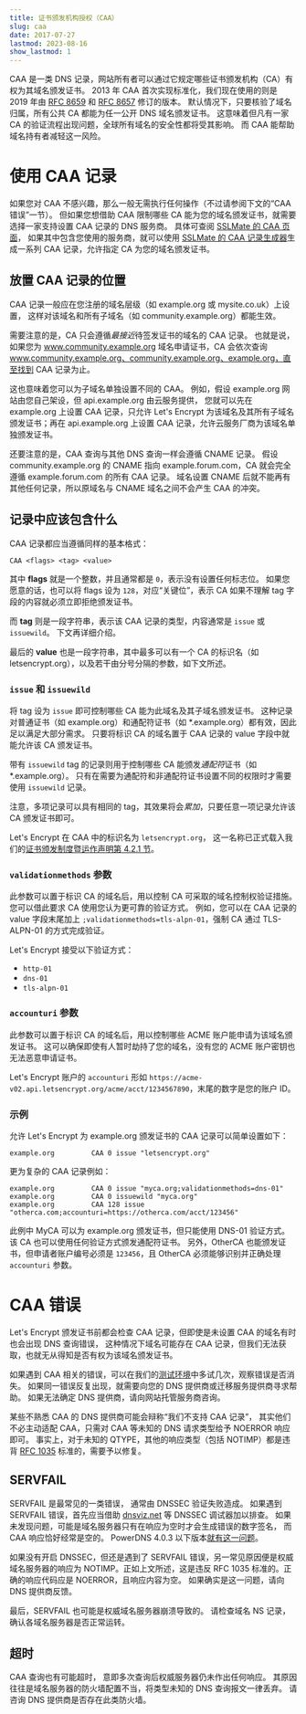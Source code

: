 ```yaml
---
title: 证书颁发机构授权（CAA）
slug: caa
date: 2017-07-27
lastmod: 2023-08-16
show_lastmod: 1
---
```



CAA 是一类 DNS 记录，网站所有者可以通过它规定哪些证书颁发机构（CA）有权为其域名颁发证书。 2013 年 CAA 首次实现标准化，我们现在使用的则是 2019 年由 [RFC 8659](https://datatracker.ietf.org/doc/html/rfc8659) 和 [RFC 8657](https://datatracker.ietf.org/doc/html/rfc8657) 修订的版本。 默认情况下，只要核验了域名归属，所有公共 CA 都能为任一公开 DNS 域名颁发证书。 这意味着但凡有一家 CA 的验证流程出现问题，全球所有域名的安全性都将受其影响。 而 CAA 能帮助域名持有者减轻这一风险。

# 使用 CAA 记录

如果您对 CAA 不感兴趣，那么一般无需执行任何操作（不过请参阅下文的“CAA 错误”一节）。 但如果您想借助 CAA 限制哪些 CA 能为您的域名颁发证书，就需要选择一家支持设置 CAA 记录的 DNS 服务商。 具体可查阅 [SSLMate 的 CAA 页面](https://sslmate.com/caa/support)， 如果其中包含您使用的服务商，就可以使用 [SSLMate 的 CAA 记录生成器](https://sslmate.com/caa/)生成一系列 CAA 记录，允许指定 CA 为您的域名颁发证书。

## 放置 CAA 记录的位置

CAA 记录一般应在您注册的域名层级（如 example.org 或 mysite.co.uk）上设置， 这样对该域名和所有子域名（如 community.example.org）都能生效。

需要注意的是，CA 只会遵循*最接近*待签发证书的域名的 CAA 记录。 也就是说，如果您为 www.community.example.org 域名申请证书，CA 会依次查询 www.community.example.org、community.example.org、example.org，直至找到 CAA 记录为止。

这也意味着您可以为子域名单独设置不同的 CAA。 例如，假设 example.org 网站由您自己架设，但 api.example.org 由云服务提供， 您就可以先在 example.org 上设置 CAA 记录，只允许 Let's Encrypt 为该域名及其所有子域名颁发证书；再在 api.example.org 上设置 CAA 记录，允许云服务厂商为该域名单独颁发证书。

还要注意的是，CAA 查询与其他 DNS 查询一样会遵循 CNAME 记录。 假设 community.example.org 的 CNAME 指向 example.forum.com，CA 就会完全遵循 example.forum.com 的所有 CAA 记录。 域名设置 CNAME 后就不能再有其他任何记录，所以原域名与 CNAME 域名之间不会产生 CAA 的冲突。

## 记录中应该包含什么

CAA 记录都应当遵循同样的基本格式：

```
CAA <flags> <tag> <value>
```

其中 **flags** 就是一个整数，并且通常都是 `0`，表示没有设置任何标志位。 如果您愿意的话，也可以将 flags 设为 `128`，对应“关键位”，表示 CA 如果不理解 tag 字段的内容就必须立即拒绝颁发证书。

而 **tag** 则是一段字符串，表示该 CAA 记录的类型，内容通常是 `issue` 或 `issuewild`。 下文再详细介绍。

最后的 **value** 也是一段字符串，其中最多可以有一个 CA 的标识名（如 letsencrypt.org），以及若干由分号分隔的参数，如下文所述。

### `issue` 和 `issuewild`

将 tag 设为 `issue` 即可控制哪些 CA 能为此域名及其子域名颁发证书。 这种记录对普通证书（如 example.org）和通配符证书（如 *.example.org）都有效，因此足以满足大部分需求。 只要将标识 CA 的域名置于 CAA 记录的 value 字段中就能允许该 CA 颁发证书。

带有 `issuewild` tag 的记录则用于控制哪些 CA 能颁发*通配符*证书（如 *.example.org）。 只有在需要为通配符和非通配符证书设置不同的权限时才需要使用 `issuewild` 记录。

注意，多项记录可以具有相同的 tag，其效果将会*累加*，只要任意一项记录允许该 CA 颁发证书即可。

Let's Encrypt 在 CAA 中的标识名为 `letsencrypt.org`， 这一名称已正式载入我们的[证书颁发制度暨运作声明第 4.2.1 节](https://cps.letsencrypt.org/#4.2.1-performing-identification-and-authentication-functions)。

### `validationmethods` 参数

此参数可以置于标识 CA 的域名后，用以控制 CA 可采取的域名控制权验证措施。 您可以借此要求 CA 使用您认为更可靠的验证方式。 例如，您可以在 CAA 记录的 value 字段末尾加上 `;validationmethods=tls-alpn-01`，强制 CA 通过 TLS-ALPN-01 的方式完成验证。

Let's Encrypt 接受以下验证方式：

* `http-01`
* `dns-01`
* `tls-alpn-01`

### `accounturi` 参数

此参数可以置于标识 CA 的域名后，用以控制哪些 ACME 账户能申请为该域名颁发证书。 这可以确保即使有人暂时劫持了您的域名，没有您的 ACME 账户密钥也无法恶意申请证书。

Let's Encrypt 账户的 `accounturi` 形如 `https://acme-v02.api.letsencrypt.org/acme/acct/1234567890`，末尾的数字是您的账户 ID。

### 示例

允许 Let's Encrypt 为 example.org 颁发证书的 CAA 记录可以简单设置如下：

```
example.org         CAA 0 issue "letsencrypt.org"
```

更为复杂的 CAA 记录例如：

```
example.org         CAA 0 issue "myca.org;validationmethods=dns-01"
example.org         CAA 0 issuewild "myca.org"
example.org         CAA 128 issue "otherca.com;accounturi=https://otherca.com/acct/123456"
```

此例中 MyCA 可以为 example.org 颁发证书，但只能使用 DNS-01 验证方式。 该 CA 也可以使用任何验证方式颁发通配符证书。 另外，OtherCA 也能颁发证书，但申请者账户编号必须是 `123456`，且 OtherCA 必须能够识别并正确处理 `accounturi` 参数。


# CAA 错误

Let's Encrypt 颁发证书前都会检查 CAA 记录，但即使是未设置 CAA 的域名有时也会出现 DNS 查询错误， 这种情况下域名可能存在 CAA 记录，但我们无法获取，也就无从得知是否有权为该域名颁发证书。

如果遇到 CAA 相关的错误，可以在我们的[测试环境](/docs/staging-environment)中多试几次，观察错误是否消失。 如果同一错误反复出现，就需要向您的 DNS 提供商或迁移服务提供商寻求帮助。 如果无法确定 DNS 提供商，请向网站托管服务商咨询。

某些不熟悉 CAA 的 DNS 提供商可能会辩称“我们不支持 CAA 记录”， 其实他们不必主动适配 CAA，只需对 CAA 等未知的 DNS 请求类型给予 NOERROR 响应即可。 事实上，对于未知的 QTYPE，其他的响应类型（包括 NOTIMP）都是违背 [RFC 1035](https://tools.ietf.org/html/rfc1035) 标准的，需要予以修复。

## SERVFAIL

SERVFAIL 是最常见的一类错误， 通常由 DNSSEC 验证失败造成。 如果遇到 SERVFAIL 错误，首先应当借助 [dnsviz.net](http://dnsviz.net/) 等 DNSSEC 调试器加以排查。 如果未发现问题，可能是域名服务器只有在响应为空时才会生成错误的数字签名， 而 CAA 响应恰好经常是空的。  PowerDNS 4.0.3 以下版本[就有这一问题](https://community.letsencrypt.org/t/caa-servfail-changes/38298/2?u=jsha)。

如果没有开启 DNSSEC，但还是遇到了 SERVFAIL 错误，另一常见原因便是权威域名服务器的响应为 NOTIMP。正如上文所述，这是违反 RFC 1035 标准的。正确的响应代码应是 NOERROR，且响应内容为空。 如果确实是这一问题，请向 DNS 提供商反馈。

最后，SERVFAIL 也可能是权威域名服务器崩溃导致的。 请检查域名 NS 记录，确认各域名服务器是否正常运转。

## 超时

CAA 查询也有可能超时， 意即多次查询后权威服务器仍未作出任何响应。 其原因往往是域名服务器的防火墙配置不当，将类型未知的 DNS 查询报文一律丢弃。 请咨询 DNS 提供商是否存在此类防火墙。
